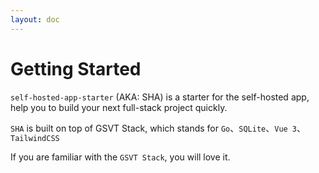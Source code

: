 ```yaml
---
layout: doc
---
```


# Getting Started

`self-hosted-app-starter` (AKA: SHA) is a starter for the self-hosted app, help you to build your next full-stack project quickly.

`SHA` is built on top of GSVT Stack, which stands for `Go`、`SQLite`、`Vue 3`、`TailwindCSS`

If you are familiar with the `GSVT Stack`, you will love it.
